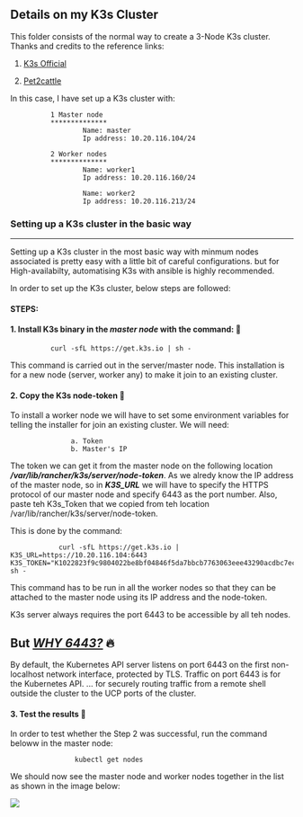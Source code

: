 ## Details on my K3s Cluster

This folder consists of the normal way to create a 3-Node K3s cluster. Thanks and credits to the reference links: 

1. <a href="https://rancher.com/docs/k3s/latest/en/">K3s Official</a>

2. <a href="https://pet2cattle.com/2021/04/k3s-join-nodes">Pet2cattle</a>

In this case, I have set up a K3s cluster with:
    
              1 Master node
              **************
                      Name: master
                      Ip address: 10.20.116.104/24
              
              2 Worker nodes
              **************
                      Name: worker1
                      Ip address: 10.20.116.160/24
                      
                      Name: worker2
                      Ip address: 10.20.116.213/24
                      


### Setting up a K3s cluster in the basic way
----------------------------------------------

Setting up a K3s cluster in the most basic way with minmum nodes associated  is pretty easy with a little bit of careful configurations. but for High-availabilty, automatising K3s with ansible is highly recommended.

In order to set up the K3s cluster, below steps are followed:

#### STEPS:


#### 1. Install K3s binary in the ***master node*** with the command:  :tada:

              curl -sfL https://get.k3s.io | sh -
              
 This command is carried out in the server/master node. This installation is for a new node (server, worker any) to make it join to an existing cluster.


 #### 2. Copy the K3s node-token  :tada:
 
 To install a worker node we will have to set some environment variables for telling the installer for join an existing cluster. We will need:

                   a. Token
                   b. Master's IP
                   
The token we can get it from the master node on the following location ***/var/lib/rancher/k3s/server/node-token***. As we alredy know the IP address of the master node, so in ***K3S_URL*** we will have to specify the HTTPS protocol of our master node and specify 6443 as the port number. Also, paste teh K3s_Token that we copied from teh location /var/lib/rancher/k3s/server/node-token.

This is done by the command:
                
                curl -sfL https://get.k3s.io | K3S_URL=https://10.20.116.104:6443 K3S_TOKEN="K1022823f9c9804022be8bf04846f5da7bbcb7763063eee43290acdbc7ec66f6eb3::server:54956246f32a0d4f1cb6d4c9fb3b3f78" sh -

This command has to be run in all the worker nodes so that they can be attached to the master node using its IP address and the node-token.

K3s server always requires the port 6443 to be accessible by all teh nodes.

But <u>***WHY 6443?***</u> :fire:
-----------------------------

By default, the Kubernetes API server listens on port 6443 on the first non-localhost network interface, protected by TLS. Traffic on port 6443 is for the Kubernetes API. ... for securely routing traffic from a remote shell outside the cluster to the UCP ports of the cluster.
 
 
 
#### 3. Test the results  :tada:

In order to test whether the Step 2 was successful, run the command beloww in the master node:

                    kubectl get nodes
                    
We should now see the master node and worker nodes together in the list as shown in the image below:

<img src="https://github.com/dikshita-git/RP_Ingress_security-IPv4_and_IPv6/blob/main/Wiki-page-images/1..PNG">
            
